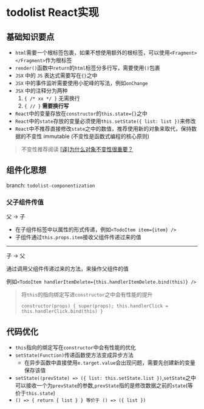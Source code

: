 # todolist React实现

## 基础知识要点
- `html`需要一个根标签包裹，如果不想使用额外的根标签，可以使用`<Fragment></Fragment>`作为根标签
- `render()`函数中`return`的`html`标签分多行写，需要使用`()`包裹
- `JSX` 中的 `JS` 表达式需要写在`{}`之中
- `JSX` 中的事件监听需要使用小驼峰的写法，例如`onChange`
- `JSX` 中的注释分为两种
    1. `{ /* xx */ }` 无需换行
    2. `{ // }` **需要换行写**
- `React`中的变量存放在`constructor`的`this.state={}`之中
- `React`中的`state`存放的变量必须使用`this.setState({ list: list })`来修改
- `React`中不推荐直接修改`state`之中的数值，推荐使用新的对象来取代，保持数据的不变性 immutable (不变性是函数式编程的核心原则)

> 不变性推荐阅读
>[[译]为什么对象不变性很重要？](https://zhuanlan.zhihu.com/p/130724120)

## 组件化思想

branch: `todolist-componentization`

### 父子组件传值

父 -> 子
- 在子组件标签中以属性的形式传递，例如`<TodoItem item={item} />`
- 子组件通过`this.props.item`接收父组件传递过来的值
---
子 -> 父

通过调用父组件传递过来的方法，来操作父组件的值

例如`<TodoItem handlerItemDelete={this.handlerItemDelete.bind(this)} />`

> 将`this`的指向绑定写进`constructor`之中会有性能的提升
>
> `constructor(props) { super(props); this.handlerClick = this.handlerClick.bind(this) }`


## 代码优化
- `this`指向的绑定写在`constructor`中会有性能的优化
- `setState(Function)`传递函数使方法变成异步方法
    - 在异步函数中直接使用`e.target.value`会出现问题，需要先创建新的变量保存该值
- `setState((prevState) => ({ list: this.setState.list })`,`setState`之中可以接收一个为`prevState`的参数,`prevState`指的是修改数据之前的`state`(等价于`this.state`)
- `() => { return { list } } 等价于 () => ({ list })`

